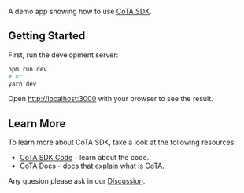 A demo app showing how to use [CoTA SDK](https://github.com/nervina-labs/cota-sdk-js).

## Getting Started

First, run the development server:

```bash
npm run dev
# or
yarn dev
```

Open [http://localhost:3000](http://localhost:3000) with your browser to see the result.

## Learn More

To learn more about CoTA SDK, take a look at the following resources:

- [CoTA SDK Code](https://github.com/nervina-labs/cota-sdk-js) - learn about the code.
- [CoTA Docs](https://developer.mibao.net/docs/develop/cota/overview) - docs that explain what is CoTA.

Any quesion please ask in our [Discussion](https://github.com/rebase-network/hello-world).
